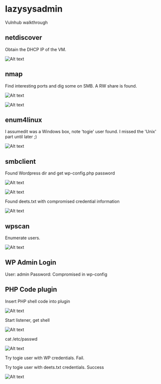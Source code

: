 # lazysysadmin
Vulnhub walkthrough

## netdiscover

Obtain the DHCP IP of the VM.

![Alt text](./netdiscover.png?raw=true)


## nmap

Find interesting ports and dig some on SMB. A RW share is found.

![Alt text](./nmap.png?raw=true)

![Alt text](./enum-smb.png?raw=true)


## enum4linux

I assumedit was a Windows box, note 'togie' user found. I missed the 'Unix' part until later ;)

![Alt text](./enum4linux.png?raw=true)


## smbclient

Found Wordpress dir and get wp-config.php password

![Alt text](./smbclient.png?raw=true)

![Alt text](./wp-config.png?raw=true)

Found deets.txt with compromised credential information

![Alt text](./deets.png?raw=true)


## wpscan

Enumerate users.

![Alt text](./wpscan.png?raw=true)


## WP Admin Login

User: admin
Password: Compromised in wp-config


## PHP Code plugin

Insert PHP shell code into plugin

![Alt text](./widget.png?raw=true)

Start listener, get shell

![Alt text](./shell.png?raw=true)


cat /etc/passwd

![Alt text](./etcpasswd.png?raw=true)


Try togie user with WP credentials. Fail.

Try togie user with deets.txt credentials. Success

![Alt text](./rooted.png?raw=true)


